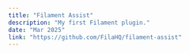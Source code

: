 ```yaml
---
title: "Filament Assist"
description: "My first Filament plugin."
date: "Mar 2025"
link: "https://github.com/FilaHQ/filament-assist"
---
```

